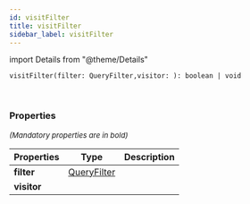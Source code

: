 ```yaml
---
id: visitFilter
title: visitFilter
sidebar_label: visitFilter
---
```


import Details from "@theme/Details"


```tsx
visitFilter(filter: QueryFilter,visitor: ): boolean | void
```
<br/>



### Properties

<font size="2"><i>(Mandatory properties are in bold)</i></font>

| Properties | Type | Description |
| --------- | ---- | ----------- |
| **filter** | [QueryFilter](/framework-api/interfaces/QueryFilter.md) |  |
| **visitor** |  |  |


